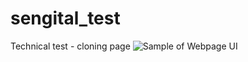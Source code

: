 # sengital_test
Technical test - cloning page
![Sample of Webpage UI](https://user-images.githubusercontent.com/83600818/135090264-5df822d4-4890-4476-8ba8-507be52eff3b.PNG)
